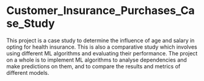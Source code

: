 # Customer_Insurance_Purchases_Case_Study
This project is a case study to determine the influence of age and salary in opting for health insurance. This is also a comparative study which involves using different ML algorithms and evaluating their performance. The project on a whole is to implement ML algorithms to analyse dependencies and make predictions on them, and to compare the results and metrics of different models.
